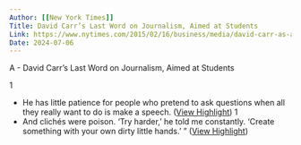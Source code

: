 ```yaml
---
Author: [[New York Times]]
Title: David Carr’s Last Word on Journalism, Aimed at Students
Link: https://www.nytimes.com/2015/02/16/business/media/david-carr-as-a-passionate-professor-shaping-the-future-of-journalism.html
Date: 2024-07-06
---
```

A - David Carr’s Last Word on Journalism, Aimed at Students

1
- He has little patience for people who pretend to ask questions when all they really want to do is make a speech. ([View Highlight](https://read.readwise.io/read/01hq3f9ewycr80vav5kbzn0e2h))
1
- And clichés were poison. ‘Try harder,’ he told me constantly. ‘Create something with your own dirty little hands.’ ” ([View Highlight](https://read.readwise.io/read/01hq3fe2p9zwcxtq3spz8df8t6))
